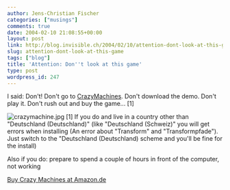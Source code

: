 ```yaml
---
author: Jens-Christian Fischer
categories: ["musings"]
comments: true
date: 2004-02-10 21:08:55+00:00
layout: post
link: http://blog.invisible.ch/2004/02/10/attention-dont-look-at-this-game/
slug: attention-dont-look-at-this-game
tags: ["blog"]
title: 'Attention: Don''t look at this game'
type: post
wordpress_id: 247
---
```


I said: Don't! Don't go to [CrazyMachines](http://www.crazy-machines.com/). Don't download the demo. Don't play it. Don't rush out and buy the game... [1]  

![crazymachine.jpg](http://blog.invisible.ch/images/crazymachine.jpg)
[1]
If you do and live in a country other than "Deutschland (Deutschland)" (like "Deutschland (Schweiz)" you will get errors when installing (An error about "Transform" and "Transformpfade"). Just switch to the "Deutschland (Deutschland) scheme and you'll be fine for the install)

Also if you do: prepare to spend a couple of hours in front of the computer, not working

[Buy Crazy Machines at Amazon.de](http://www.amazon.de/exec/obidos/ASIN/B00012OQMU/invisiblech-21)
